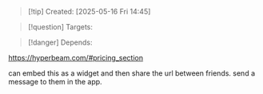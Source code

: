 
>[!tip] Created: [2025-05-16 Fri 14:45]

>[!question] Targets: 

>[!danger] Depends: 

https://hyperbeam.com/#pricing_section

can embed this as a widget and then share the url between friends.
send a message to them in the app.